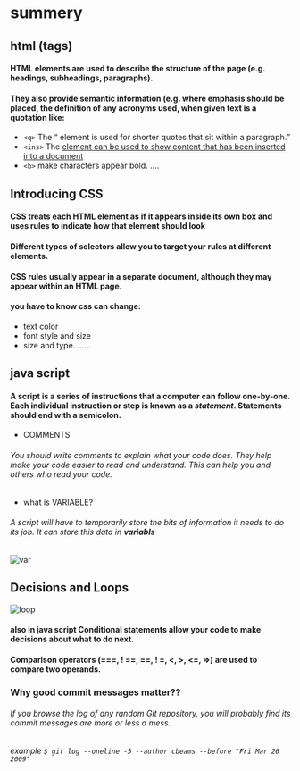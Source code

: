 # summery
## html (tags)
#### HTML elements are used to describe the structure of the page (e.g. headings, subheadings, paragraphs).
#### They also provide semantic information (e.g. where emphasis should be placed, the definition of any acronyms used, when given text is a quotation like:
- ``` <q> ``` The <q> element is used for shorter quotes that sit within a paragraph.
- ``` <ins> ``` The <ins> element can be used to show content that has been inserted into a document
- ``` <b> ``` make characters appear bold.
....
## Introducing CSS
#### CSS treats each HTML element as if it appears inside its own box and uses rules to indicate how that element should look
#### Different types of selectors allow you to target your rules at different elements.
#### CSS rules usually appear in a separate document, although they may appear within an HTML page.
#### you have to know css can change:
- text color
- font style and size
- size and type. ......
## java script
#### A script is a series of instructions that a computer can follow one-by-one. Each individual instruction or step is known as a *statement*. Statements should end with a semicolon. 
- COMMENTS
###### You should write comments to explain what your code does. They help make your code easier to read and understand. This can help you and others who read your code. 
- what is VARIABLE?
###### A script will have to temporarily store the bits of information it needs to do its job. It can store this data in **variabls**
![ var ](https://tutorial.techaltum.com/images/js-variables.jpg)
## Decisions and Loops
![ loop ](https://learnwithkamal.files.wordpress.com/2014/09/fig51.jpg)
#### also in java script Conditional statements allow your code to make decisions about what to do next. 
#### Comparison operators (===, ! ==, ==, ! =, <, >, <=, =>) are used to compare two operands. 
### Why good commit messages matter??
###### If you browse the log of any random Git repository, you will probably find its commit messages are more or less a mess. 
###### example ``` $ git log --oneline -5 --author cbeams --before "Fri Mar 26 2009" ```
